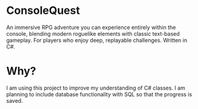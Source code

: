 # ConsoleQuest
 An immersive RPG adventure you can experience entirely within the console, blending modern roguelike elements with classic text-based gameplay. For players who enjoy deep, replayable challenges. Written in C#.

# Why?
 I am using this project to improve my understanding of C# classes. I am planning to include database functionality with SQL so that the progress is saved. 